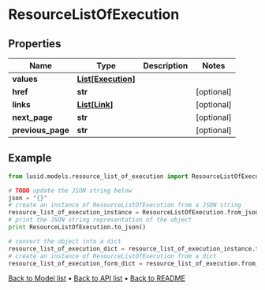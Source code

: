 # ResourceListOfExecution


## Properties
Name | Type | Description | Notes
------------ | ------------- | ------------- | -------------
**values** | [**List[Execution]**](Execution.md) |  | 
**href** | **str** |  | [optional] 
**links** | [**List[Link]**](Link.md) |  | [optional] 
**next_page** | **str** |  | [optional] 
**previous_page** | **str** |  | [optional] 

## Example

```python
from lusid.models.resource_list_of_execution import ResourceListOfExecution

# TODO update the JSON string below
json = "{}"
# create an instance of ResourceListOfExecution from a JSON string
resource_list_of_execution_instance = ResourceListOfExecution.from_json(json)
# print the JSON string representation of the object
print ResourceListOfExecution.to_json()

# convert the object into a dict
resource_list_of_execution_dict = resource_list_of_execution_instance.to_dict()
# create an instance of ResourceListOfExecution from a dict
resource_list_of_execution_form_dict = resource_list_of_execution.from_dict(resource_list_of_execution_dict)
```
[Back to Model list](../README.md#documentation-for-models) &#8226; [Back to API list](../README.md#documentation-for-api-endpoints) &#8226; [Back to README](../README.md)


